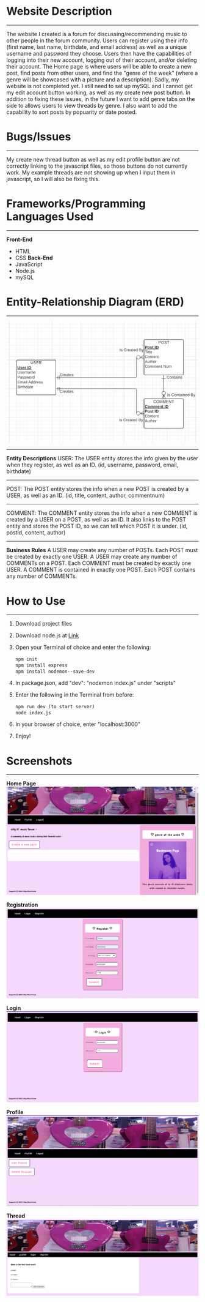 # Website Description
***
The website I created is a forum for discussing/recommending music to other people in the forum community.
Users can register using their info (first name, last name, birthdate, and email address) as well as a unique username and password they choose. Users then have the capabilities of logging into their new account, logging out of their account, and/or deleting their account.
The Home page is where users will be able to create a new post, find posts from other users, and find the "genre of the week" (where a genre will be showcased with a picture and a description).
Sadly, my website is not completed yet. I still need to set up mySQL and I cannot get my edit account button working, as well as my create new post button. In addition to fixing these issues, in the future I want to add genre tabs on the side to allows users to view threads by genre. I also want to add the capability to sort posts by popuarity or date posted.

# Bugs/Issues
***
My create new thread button as well as my edit profile button are not correctly linking to the javascript files, so those buttons do not currently work.
My example threads are not showing up when I input them in javascript, so I will also be fixing this.

# Frameworks/Programming Languages Used
***
**Front-End**
* HTML
* CSS
**Back-End**
* JavaScript
* Node.js
* mySQL

# Entity-Relationship Diagram (ERD)
***
![Image](ERD.PNG)
***
**Entity Descriptions**
USER: The USER entity stores the info given by the user when they register, as well as an ID.
(id, username, password, email, birthdate)
***
POST: The POST entity stores the info when a new POST is created by a USER, as well as an ID.
(id, title, content, author, commentnum)
***
COMMENT: The COMMENT entity stores the info when a new COMMENT is created by a USER on a POST, as well as an ID. It also links to the POST entity and stores the POST ID, so we can tell which POST it is under.
(id, postid, content, author)
***
**Business Rules**
A USER may create any number of POSTs. Each POST must be created by exactly one USER.
A USER may create any number of COMMENTs on a POST. Each COMMENT must be created by exactly one USER.
A COMMENT is contained in exactly one POST. Each POST contains any number of COMMENTs.

# How to Use
***
1. Download project files
2. Download node.js at [Link](https://nodejs.dev/download/)
3. Open your Terminal of choice and enter the following:

    ```
    npm init
    npm install express
    npm install nodemon--save-dev
4. In package.json, add "dev": "nodemon index.js” under "scripts"
5. Enter the following in the Terminal from before:

    ```
    npm run dev (to start server)
    node index.js
    ```
6. In your browser of choice, enter "localhost:3000"
7. Enjoy!

# Screenshots
***
**Home Page**
![Image](homepage.PNG)

**Registration**
![Image](register.PNG)

**Login**
![Image](login.PNG)

**Profile**
![Image](profile.PNG)

**Thread**
![Image](thread.PNG)